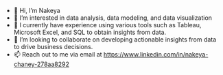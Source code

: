 - 👋 Hi, I’m Nakeya
- 👀 I’m interested in data analysis, data modeling, and data visualization
- 🌱 I currently have experience using various tools such as Tableau, Microsoft Excel, and SQL to obtain insights from data. 
- 💞️ I’m looking to collaborate on developing actionable insights from data to drive business decisions.
- 📫 Reach out to me via email at https://www.linkedin.com/in/nakeya-chaney-278aa8292

<!---
nakeyalashay/nakeyalashay is a ✨ special ✨ repository because its `README.md` (this file) appears on your GitHub profile.
You can click the Preview link to take a look at your changes.
--->
